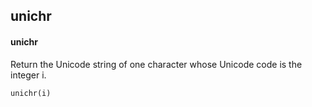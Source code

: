 ## unichr
#### unichr
Return the Unicode string of one character whose Unicode code is the integer i.
```
unichr(i)
```